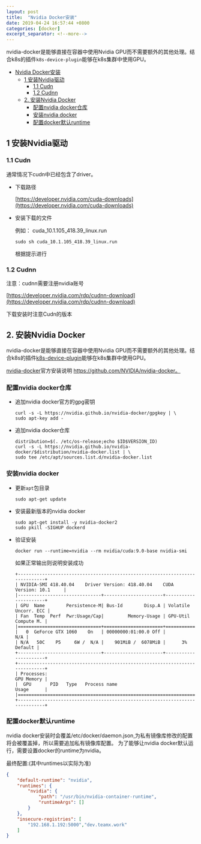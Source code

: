 ```yaml
---
layout: post
title:  "Nvidia Docker安装"
date: 2019-04-24 16:57:44 +0800
categories: [docker]
excerpt_separator: <!--more-->
---
```


nvidia-docker是能够直接在容器中使用Nvidia GPU而不需要额外的其他处理。结合k8s的插件`k8s-device-plugin`能够在k8s集群中使用GPU。

<!--more-->

<!-- @import "[TOC]" {cmd="toc" depthFrom=1 depthTo=6 orderedList=false} -->

<!-- code_chunk_output -->

* [Nvidia Docker安装](#nvidia-docker安装)
	* [1 安装Nvidia驱动](#1-安装nvidia驱动)
		* [1.1 Cudn](#11-cudn)
		* [1.2 Cudnn](#12-cudnn)
	* [2. 安装Nvidia Docker](#2-安装nvidia-docker)
		* [配置nvidia docker仓库](#配置nvidia-docker仓库)
		* [安装nvidia docker](#安装nvidia-docker)
		* [配置docker默认runtime](#配置docker默认runtime)

<!-- /code_chunk_output -->

## 1 安装Nvidia驱动

### 1.1 Cudn

通常情况下cudn中已经包含了driver。

* 下载路径

    [https://developer.nvidia.com/cuda-downloads](https://developer.nvidia.com/cuda-downloads)

* 安装下载的文件

    例如： cuda_10.1.105_418.39_linux.run

    ```shell
    sudo sh cuda_10.1.105_418.39_linux.run
    ```

    根据提示进行

### 1.2 Cudnn

注意：cudnn需要注册nvidia账号

[https://developer.nvidia.com/rdp/cudnn-download](https://developer.nvidia.com/rdp/cudnn-download)

下载安装时注意Cudn的版本

## 2. 安装Nvidia Docker

nvidia-docker是能够直接在容器中使用Nvidia GPU而不需要额外的其他处理。结合k8s的插件[k8s-device-plugin](https://github.com/NVIDIA/k8s-device-plugin)能够在k8s集群中使用GPU。

[nvidia-docker](https://github.com/NVIDIA/nvidia-docker)官方安装说明 https://github.com/NVIDIA/nvidia-docker。

### 配置nvidia docker仓库

* 追加nvidia docker官方的gpg密钥

    ```shell
    curl -s -L https://nvidia.github.io/nvidia-docker/gpgkey | \
    sudo apt-key add -
    ```

* 追加nvidia docker仓库

    ```shell
    distribution=$(. /etc/os-release;echo $ID$VERSION_ID)
    curl -s -L https://nvidia.github.io/nvidia-docker/$distribution/nvidia-docker.list | \
    sudo tee /etc/apt/sources.list.d/nvidia-docker.list
    ```

### 安装nvidia docker

* 更新`apt`包目录

    ```shell
    sudo apt-get update
    ```

* 安装最新版本的nvidia docker

    ```shell
    sudo apt-get install -y nvidia-docker2
    sudo pkill -SIGHUP dockerd
    ```

* 验证安装

    ```shell
    docker run --runtime=nvidia --rm nvidia/cuda:9.0-base nvidia-smi
    ```

    如果正常输出则说明安装成功

    ```text
    +-----------------------------------------------------------------------------+
    | NVIDIA-SMI 418.40.04    Driver Version: 418.40.04    CUDA Version: 10.1     |
    |-------------------------------+----------------------+----------------------+
    | GPU  Name        Persistence-M| Bus-Id        Disp.A | Volatile Uncorr. ECC |
    | Fan  Temp  Perf  Pwr:Usage/Cap|         Memory-Usage | GPU-Util  Compute M. |
    |===============================+======================+======================|
    |   0  GeForce GTX 1060    On   | 00000000:01:00.0 Off |                  N/A |
    | N/A   50C    P5     6W /  N/A |    901MiB /  6078MiB |      3%      Default |
    +-------------------------------+----------------------+----------------------+
    +-----------------------------------------------------------------------------+
    | Processes:                                                       GPU Memory |
    |  GPU       PID   Type   Process name                             Usage      |
    |=============================================================================|
    +-----------------------------------------------------------------------------+
    ```

### 配置docker默认runtime

nvidia docker安装时会覆盖/etc/docker/daemon.json,为私有镜像库修改的配置将会被覆盖掉，所以需要追加私有镜像库配置。
为了能够让nvidia docker默认运行，需要设置docker的runtime为nvidia。

最终配置:(其中runtimes以实际为准)

```json
{
    "default-runtime": "nvidia",
    "runtimes": {
        "nvidia": {
            "path": "/usr/bin/nvidia-container-runtime",
            "runtimeArgs": []
        }
    },
    "insecure-registries": [
        "192.168.1.192:5000","dev.teamx.work"
    ]
}
```